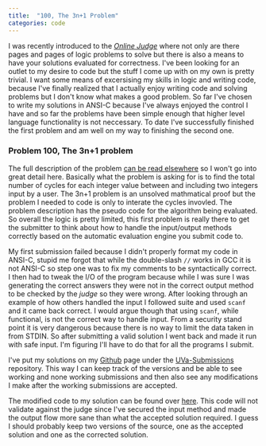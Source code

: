 ```yaml
---
title:  "100, The 3n+1 Problem"
categories: code
---
```

I was recently introduced to the [*Online Judge*](http://uva.onlinejudge.org/) where not only are there pages and pages of logic problems to solve but there is also a means to have your solutions evaluated for correctness. I've been looking for an outlet to my desire to code but the stuff I come up with on my own is pretty trivial. I want some means of excersising my skills in logic and writing code, because I've finally realized that I actually enjoy writing code and solving problems but I don't know what makes a good problem.<!-- more --> So far I've chosen to write my solutions in ANSI-C because I've always enjoyed the control I have and so far the problems have been simple enough that higher level language functionality is not neccessary. To date I've successfully finished the first problem and am well on my way to finishing the second one.

### Problem 100, The 3n+1 problem
The full description of the problem [can be read elsewhere](http://uva.onlinejudge.org/index.php?option=com_onlinejudge&Itemid=8&category=3&page=show_problem&problem=36) so I won't go into great detail here. Basically what the problem is asking for is to find the total number of cycles for each integer value between and including two integers input by a user. The 3n+1 problem is an unsolved mathmatical proof but the problem I needed to code is only to interate the cycles invovled. The problem description has the pseudo code for the algorithm being evaluated. So overall the logic is pretty limited, this first problem is really there to get the submitter to think about how to handle the input/output methods correctly based on the automatic evaluation engine you submit code to. 

My first submission failed because I didn't properly format my code in ANSI-C, stupid me forgot that while the double-slash `//` works in GCC it is not ANSI-C so step one was to fix my comments to be syntactically correct. I then had to tweak the I/O of the program because while I was sure I was generating the correct answers they were not in the correct output method to be checked by the *judge* so they were wrong. After looking through an example of how others handled the input I followed suite and used `scanf` and it came back correct. I would argue though that using `scanf`, while functional, is not the correct way to handle input. From a security stand point it is very dangerous because there is no way to limit the data taken in from STDIN. So after submitting a valid solution I went back and made it run with safe input. I'm figuring I'll have to do that for all the programs I submit.

I've put my solutions on my [Github](https://github.com/taddevries) page under the [UVa-Submissions](https://github.com/taddevries/UVa-Submissions) repository. This way I can keep track of the versions and be able to see working and none working submissions and then also see any modifications I make after the working submissions are accepted. 

The modified code to my solution can be found over [here](https://github.com/taddevries/UVa-Submissions/blob/master/100-3n%2B1_Problem/prog100.c). This code will not validate against the judge since I've secured the input method and made the output flow more sane than what the accepted solution required. I guess I should probably keep two versions of the source, one as the accepted solution and one as the corrected solution.
